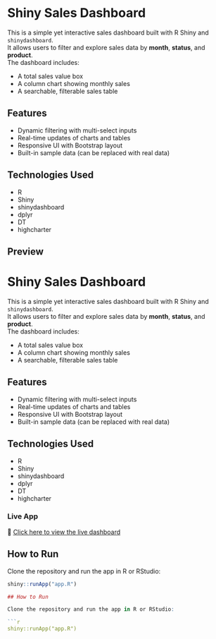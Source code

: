 # Shiny Sales Dashboard

This is a simple yet interactive sales dashboard built with R Shiny and `shinydashboard`.  
It allows users to filter and explore sales data by **month**, **status**, and **product**.  
The dashboard includes:

- A total sales value box
- A column chart showing monthly sales
- A searchable, filterable sales table

## Features

- Dynamic filtering with multi-select inputs
- Real-time updates of charts and tables
- Responsive UI with Bootstrap layout
- Built-in sample data (can be replaced with real data)

## Technologies Used

- R
- Shiny
- shinydashboard
- dplyr
- DT
- highcharter

## Preview

# Shiny Sales Dashboard

This is a simple yet interactive sales dashboard built with R Shiny and `shinydashboard`.  
It allows users to filter and explore sales data by **month**, **status**, and **product**.  
The dashboard includes:

- A total sales value box
- A column chart showing monthly sales
- A searchable, filterable sales table

## Features

- Dynamic filtering with multi-select inputs
- Real-time updates of charts and tables
- Responsive UI with Bootstrap layout
- Built-in sample data (can be replaced with real data)

## Technologies Used

- R
- Shiny
- shinydashboard
- dplyr
- DT
- highcharter

### Live App

🔗 [Click here to view the live dashboard](https://Zanjiran.shinyapps.io/clinic/)


## How to Run

Clone the repository and run the app in R or RStudio:

```r
shiny::runApp("app.R")

## How to Run

Clone the repository and run the app in R or RStudio:

```r
shiny::runApp("app.R")
